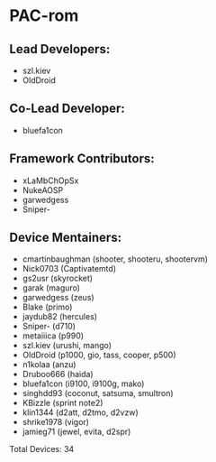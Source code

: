 PAC-rom
===========

Lead Developers:
-----------
* szl.kiev
* OldDroid

Co-Lead Developer:
-----------
* bluefa1con

Framework Contributors:
-----------
* xLaMbChOpSx
* NukeAOSP
* garwedgess
* Sniper-

Device Mentainers:
----------
* cmartinbaughman (shooter, shooteru, shootervm)
* Nick0703 (Captivatemtd)
* gs2usr (skyrocket)
* garak (maguro)
* garwedgess (zeus)
* Blake (primo)
* jaydub82 (hercules)
* Sniper- (d710)
* metaiiica (p990)
* szl.kiev (urushi, mango)
* OldDroid (p1000, gio, tass, cooper, p500)
* n1kolaa (anzu)
* Druboo666 (haida)
* bluefa1con (i9100, i9100g, mako)
* singhdd93 (coconut, satsuma, smultron)
* KBizzle (sprint note2)
* klin1344 (d2att, d2tmo, d2vzw)
* shrike1978 (vigor)
* jamieg71 (jewel, evita, d2spr)

Total Devices: 34
